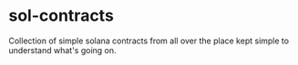 # sol-contracts

Collection of simple solana contracts from all over the place kept simple to understand what's
going on.
